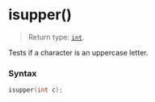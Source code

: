 # isupper()

> Return type: [`int`](/data-types/int/).

Tests if a character is an uppercase letter.

### Syntax

```c
isupper(int c);
```
